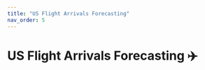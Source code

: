 ```yaml
---
title: "US Flight Arrivals Forecasting"
nav_order: 5
---
```

# **US Flight Arrivals Forecasting ✈️**
